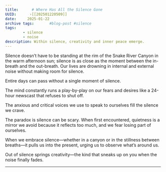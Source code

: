 ```yaml
---
title:      # Where Has All the Silence Gone 
UUID:      ›[[202501220509]] 
date:     2025-01-22
archive tags:       #blog-post #silence
tags:
        - silence
        - noise
description: Within silence, creativity and inner peace emerge.
---
```

Silence doesn’t have to be standing at the rim of the Snake River Canyon in the warm afternoon sun; silence is as close as the moment between the in-breath and the out-breath. Our lives are drowning in internal and external noise without making room for silence.  

Entire days can pass without a single moment of silence.

The mind constantly runs a play-by-play on our fears and desires like a 24-hour newscast that refuses to shut off.  

The anxious and critical voices we use to speak to ourselves fill the silence we crave.

The paradox is silence can be scary. When first encountered, quietness is a mirror we avoid because it reflects too much, and we fear losing part of ourselves. 

When we embrace silence—whether in a canyon or in the stillness between breaths—it pulls us into the present, urging us to observe what’s around us.

Out of silence springs creativity—the kind that sneaks up on you when the noise finally fades.

----------------------------------
<!--
## Source: 

## See Also
- Silence as a Muse in Creativity [[202408040834]]
     * Silence is a catalyst for creativity in art and artistic endeavors.
- Exploring the Multifaceted Concept of Ambient [[202403020840]]
     * Our surroundings have a profound impact on our well-being and creativity.

-->

